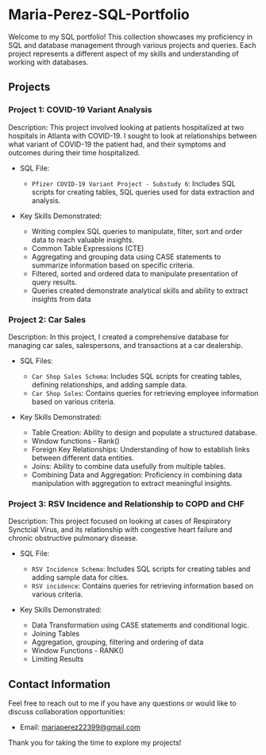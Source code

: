 # Maria-Perez-SQL-Portfolio

Welcome to my SQL portfolio! This collection showcases my proficiency in SQL and database management through various projects and queries. 
Each project represents a different aspect of my skills and understanding of working with databases.

## Projects

### Project 1: COVID-19 Variant Analysis

Description: This project involved looking at patients hospitalized at two hospitals in Atlanta with COVID-19. I sought to look at relationships between what variant
of COVID-19 the patient had, and their symptoms and outcomes during their time hospitalized.

- SQL File:
  - `Pfizer COVID-19 Variant Project - Substudy 6`: Includes SQL scripts for creating tables, SQL queries used for data extraction and analysis. 
  
- Key Skills Demonstrated:
  - Writing complex SQL queries to manipulate, filter, sort and order data to reach valuable insights.
  - Common Table Expressions (CTE)
  - Aggregating and grouping data using CASE statements to summarize information based on specific criteria.
  - Filtered, sorted and ordered data to manipulate presentation of query results.
  - Queries created demonstrate analytical skills and ability to extract insights from data

### Project 2: Car Sales

Description: In this project, I created a comprehensive database for managing car sales, salespersons, and transactions at a car dealership. 

- SQL Files:
    - `Car Shop Sales Schema`: Includes SQL scripts for creating tables, defining relationships, and adding sample data.
    - `Car Shop Sales`: Contains queries for retrieving employee information based on various criteria.
  
- Key Skills Demonstrated:
  - Table Creation: Ability to design and populate a structured database.
  - Window functions - Rank()
  - Foreign Key Relationships: Understanding of how to establish links between different data entities.
  - Joins: Ability to combine data usefully from multiple tables.
  - Combining Data and Aggregation: Proficiency in combining data manipulation with aggregation to extract meaningful insights.

### Project 3: RSV Incidence and Relationship to COPD and CHF

Description: This project focused on looking at cases of Respiratory Synctcial Virus, and its relationship with congestive heart failure and chronic obstructive pulmonary disease.

- SQL File:
  - `RSV Incidence Schema`: Includes SQL scripts for creating tables and adding sample data for cities.
  - `RSV incidence`: Contains queries for retrieving information based on various criteria.
  
- Key Skills Demonstrated:
  - Data Transformation using CASE statements and conditional logic.
  - Joining Tables
  - Aggregation, grouping, filtering and ordering of data
  - Window Functions - RANK()
  - Limiting Results

## Contact Information

Feel free to reach out to me if you have any questions or would like to discuss collaboration opportunities:

- Email: mariaperez22399@gmail.com 

Thank you for taking the time to explore my projects!
